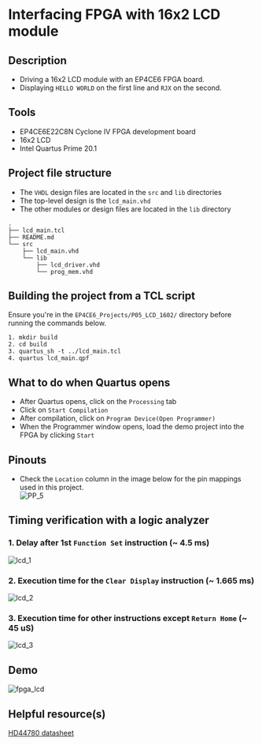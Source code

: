 # Interfacing FPGA with 16x2 LCD module 

## Description    
- Driving a 16x2 LCD module with an EP4CE6 FPGA board.
- Displaying ``HELLO WORLD`` on the first line and ``RJX`` on the second.  

## Tools  
- EP4CE6E22C8N Cyclone IV FPGA development board
- 16x2 LCD
- Intel Quartus Prime 20.1  

## Project file structure  
- The ``VHDL`` design files are located in the ``src`` and ``lib`` directories  
- The top-level design is the ``lcd_main.vhd``  
- The other modules or design files are located in the ``lib`` directory  
```
.
├── lcd_main.tcl
├── README.md
└── src
    ├── lcd_main.vhd
    └── lib
        ├── lcd_driver.vhd
        └── prog_mem.vhd
```

## Building the project from a TCL script  
Ensure you're in the ``EP4CE6_Projects/P05_LCD_1602/`` directory before running the commands below.  
```
1. mkdir build  
2. cd build
3. quartus_sh -t ../lcd_main.tcl
4. quartus lcd_main.qpf
```

## What to do when Quartus opens    
- After Quartus opens, click on the ``Processing`` tab  
- Click on ``Start Compilation``  
- After compilation, click on ``Program Device(Open Programmer)``  
- When the Programmer window opens, load the demo project into the FPGA by clicking ``Start``

## Pinouts  
- Check the ``Location`` column in the image below for the pin mappings used in this project.    
![PP_5](https://github.com/MUDAL/Altera_FPGA_Projects/assets/46250887/2e42a448-83b7-41f6-9ed2-506079b5d871)

## Timing verification with a logic analyzer  
### 1. Delay after 1st ``Function Set`` instruction (~ 4.5 ms)  
![lcd_1](https://github.com/MUDAL/Altera_FPGA_Projects/assets/46250887/f34fe7a0-cd06-4b00-8505-6dae3be1ca59)  
### 2. Execution time for the ``Clear Display`` instruction (~ 1.665 ms)  
![lcd_2](https://github.com/MUDAL/Altera_FPGA_Projects/assets/46250887/e3971d5c-f749-4949-8eb2-14e8f0791ef7)  
### 3. Execution time for other instructions except ``Return Home`` (~ 45 uS)  
![lcd_3](https://github.com/MUDAL/Altera_FPGA_Projects/assets/46250887/fad6df68-e933-4662-a3af-8fd93ceef4cc)  

## Demo  
![fpga_lcd](https://github.com/MUDAL/Altera_FPGA_Projects/assets/46250887/add71547-826c-44c8-8487-06129b02a6c7)  

## Helpful resource(s)  
[HD44780 datasheet](https://drive.google.com/file/d/1kYVwqbIjYVIVPkjs03y40AUIAiwOctcV/view?usp=sharing)  




